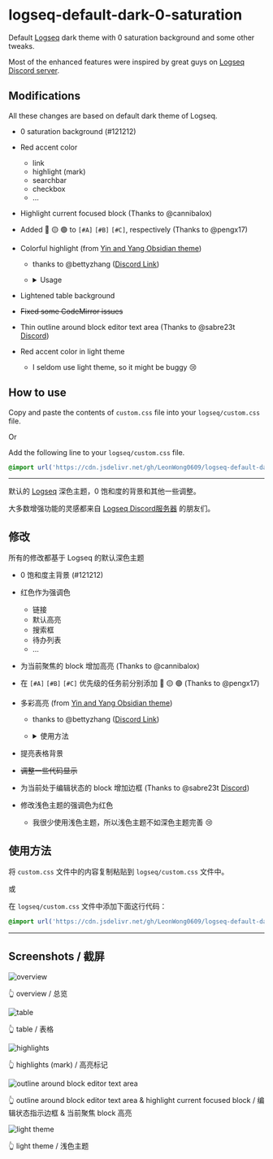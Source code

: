 # logseq-default-dark-0-saturation

Default [Logseq](https://logseq.com/) dark theme with 0 saturation background and some other tweaks.

Most of the enhanced features were inspired by great guys on [Logseq Discord server](https://discord.gg/KpN4eHY).

## Modifications

All these changes are based on default dark theme of Logseq.

- 0 saturation background (#121212)
- Red accent color
  - link
  - highlight (mark)
  - searchbar
  - checkbox
  - …
- Highlight current focused block (Thanks to @cannibalox)
- Added 🔴 🟡 🟢 to `[#A]` `[#B]` `[#C]`, respectively (Thanks to @pengx17)
- Colorful highlight (from [Yin and Yang Obsidian theme](https://github.com/chetachiezikeuzor/Yin-and-Yang-Theme))
  - thanks to @bettyzhang ([Discord Link](https://discord.com/channels/725182569297215569/756886540038438992/850029658351468574))
    
  - <details>
    <summary>Usage</summary>
    
      - add following code to your `config.edn`
        
        ```
        ["Blue Highlighter" [[:editor/input "<mark class='blue'></mark>" {:backward-pos 7}]]]
        ["Green Highlighter" [[:editor/input "<mark class='green'></mark>" {:backward-pos 7}]]]
        ["Gray Highlighter" [[:edior/input "<mark class='gray'></mark>" {:backward-pos 7}]]]
        ["Grey Highlighter" [[:editor/input "<mark class='grey'></mark>" {:backward-pos 7}]]]
        ["Orange Highlighter" [[:editor/input "<mark class='orange'></mark>" {:backward-pos 7}]]]
        ["Pink Highlighter" [[:editor/input "<mark class='pink'></mark>" {:backward-pos 7}]]]
        ["Red Highlighter" [[:editor/input "<mark class='red'></mark>" {:backward-pos 7}]]]
        ["Yellow Highlighter" [[:editor/input "<mark class='yellow'></mark>" {:backward-pos 7}]]]
        ["Purple Highlighter" [[:editor/input "<mark class='purple'></mark>" {:backward-pos 7}]]]
        ```
        
      - your `config.edn` should look like this
        
        ![image](https://user-images.githubusercontent.com/58762081/121205590-60dca300-c8aa-11eb-99c4-63a2ecc05976.png)
        
      - use `/blue` then select `Blue Highlighter` to apply
        
        ![image](https://user-images.githubusercontent.com/58762081/121207236-b5345280-c8ab-11eb-9d35-5c37469d659e.png)
        
    </details>

- Lightened table background
- ~~Fixed some CodeMirror issues~~
- Thin outline around block editor text area (Thanks to @sabre23t [Discord](https://discord.com/channels/725182569297215569/752845138148982877/857463855948103701))
- Red accent color in light theme
  - I seldom use light theme, so it might be buggy 😢

## How to use

Copy and paste the contents of `custom.css` file into your `logseq/custom.css` file.

Or

Add the following line to your `logseq/custom.css` file.

```css
@import url('https://cdn.jsdelivr.net/gh/LeonWong0609/logseq-default-dark-0-saturation@main/custom.css');
```

***

默认的 [Logseq](https://logseq.com/) 深色主题，0 饱和度的背景和其他一些调整。

大多数增强功能的灵感都来自 [Logseq Discord服务器](https://discord.gg/KpN4eHY) 的朋友们。

## 修改

所有的修改都基于 Logseq 的默认深色主题

- 0 饱和度主背景 (#121212)
- 红色作为强调色
  - 链接
  - 默认高亮
  - 搜索框
  - 待办列表
  - …
- 为当前聚焦的 block 增加高亮 (Thanks to @cannibalox)
- 在 `[#A]` `[#B]` `[#C]` 优先级的任务前分别添加 🔴 🟡 🟢 (Thanks to @pengx17)
- 多彩高亮 (from [Yin and Yang Obsidian theme](https://github.com/chetachiezikeuzor/Yin-and-Yang-Theme))
  - thanks to @bettyzhang ([Discord Link](https://discord.com/channels/725182569297215569/756886540038438992/850029658351468574))
    
  - <details>
    <summary>使用方法</summary>
    
      - 将以下代码加入到 `config.edn` 中
        
        ```
        ["Blue Highlighter" [[:editor/input "<mark class='blue'></mark>" {:backward-pos 7}]]]
        ["Green Highlighter" [[:editor/input "<mark class='green'></mark>" {:backward-pos 7}]]]
        ["Gray Highlighter" [[:edior/input "<mark class='gray'></mark>" {:backward-pos 7}]]]
        ["Grey Highlighter" [[:editor/input "<mark class='grey'></mark>" {:backward-pos 7}]]]
        ["Orange Highlighter" [[:editor/input "<mark class='orange'></mark>" {:backward-pos 7}]]]
        ["Pink Highlighter" [[:editor/input "<mark class='pink'></mark>" {:backward-pos 7}]]]
        ["Red Highlighter" [[:editor/input "<mark class='red'></mark>" {:backward-pos 7}]]]
        ["Yellow Highlighter" [[:editor/input "<mark class='yellow'></mark>" {:backward-pos 7}]]]
        ["Purple Highlighter" [[:editor/input "<mark class='purple'></mark>" {:backward-pos 7}]]]
        ```
        
      - 添加完成后 `config.edn` 应该看起来像这样
        
        ![image](https://user-images.githubusercontent.com/58762081/121205590-60dca300-c8aa-11eb-99c4-63a2ecc05976.png)
        
      - 编辑模式下使用 `/blue` 命令后，选中 `Blue Highlighter` 来应用
        
        ![image](https://user-images.githubusercontent.com/58762081/121207236-b5345280-c8ab-11eb-9d35-5c37469d659e.png)
        
    </details>

- 提亮表格背景
- ~~调整一些代码显示~~
- 为当前处于编辑状态的 block 增加边框 (Thanks to @sabre23t [Discord](https://discord.com/channels/725182569297215569/752845138148982877/857463855948103701))
- 修改浅色主题的强调色为红色
  - 我很少使用浅色主题，所以浅色主题不如深色主题完善 😢

## 使用方法

将 `custom.css` 文件中的内容复制粘贴到 `logseq/custom.css` 文件中。

或

在 `logseq/custom.css` 文件中添加下面这行代码：

```css
@import url('https://cdn.jsdelivr.net/gh/LeonWong0609/logseq-default-dark-0-saturation@main/custom.css');
```

***

## Screenshots / 截屏

![overview](https://user-images.githubusercontent.com/58762081/123148201-86fd6800-d492-11eb-9550-e3d4a442d1fc.png)

👆 overview / 总览

![table](https://user-images.githubusercontent.com/58762081/123220264-5ce28f00-d500-11eb-9744-edda002f2910.png)

👆 table / 表格

![highlights](https://user-images.githubusercontent.com/58762081/123220405-83a0c580-d500-11eb-8cad-e8dc011b1a13.png)

👆 highlights (mark) / 高亮标记

![outline around block editor text area](https://user-images.githubusercontent.com/58762081/123220763-d67a7d00-d500-11eb-82aa-66faa986908c.png)

👆 outline around block editor text area & highlight current focused block / 编辑状态指示边框 & 当前聚焦 block 高亮

![light theme](https://user-images.githubusercontent.com/58762081/123221022-13df0a80-d501-11eb-939a-16b87f1d7233.png)

👆 light theme / 浅色主题

